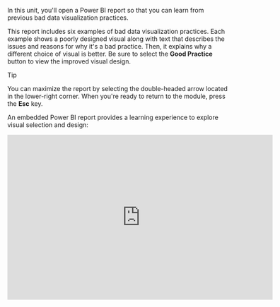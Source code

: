 In this unit, you'll open a Power BI report so that you can learn from previous bad data visualization practices.

This report includes six examples of bad data visualization practices. Each example shows a poorly designed visual along with text that describes the issues and reasons for why it's a bad practice. Then, it explains why a different choice of visual is better. Be sure to select the **Good Practice** button to view the improved visual design.

> [!TIP]
> You can maximize the report by selecting the double-headed arrow located in the lower-right corner. When you're ready to return to the module, press the **Esc** key.

An embedded Power BI report provides a learning experience to explore visual selection and design:

<iframe width="600" height="373.5" src="https://msit.powerbi.com/view?r=eyJrIjoiNTEyY2M3M2UtNmMxMy00NTdhLWI2NmItMjIwNWM3ZGIxYjQ3IiwidCI6IjcyZjk4OGJmLTg2ZjEtNDFhZi05MWFiLTJkN2NkMDExZGI0NyIsImMiOjV9&pageName=ReportSection91fba351496ead734ab1" frameborder="0" allowFullScreen="true"></iframe>
